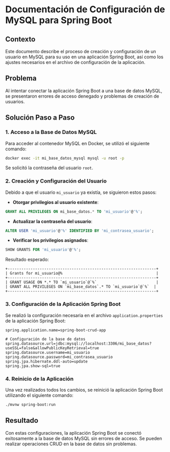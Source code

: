 # Documentación de Configuración de MySQL para Spring Boot

## Contexto
Este documento describe el proceso de creación y configuración de un usuario en MySQL para su uso en una aplicación Spring Boot, así como los ajustes necesarios en el archivo de configuración de la aplicación.

## Problema
Al intentar conectar la aplicación Spring Boot a una base de datos MySQL, se presentaron errores de acceso denegado y problemas de creación de usuarios.

## Solución Paso a Paso

### 1. Acceso a la Base de Datos MySQL
Para acceder al contenedor MySQL en Docker, se utilizó el siguiente comando:

```bash
docker exec -it mi_base_datos_mysql mysql -u root -p
```
Se solicitó la contraseña del usuario `root`.

### 2. Creación y Configuración del Usuario
Debido a que el usuario `mi_usuario` ya existía, se siguieron estos pasos:

- **Otorgar privilegios al usuario existente**:

```sql
GRANT ALL PRIVILEGES ON mi_base_datos.* TO 'mi_usuario'@'%';
```

- **Actualizar la contraseña del usuario**:

```sql
ALTER USER 'mi_usuario'@'%' IDENTIFIED BY 'mi_contrasea_usuario';
```

- **Verificar los privilegios asignados**:

```sql
SHOW GRANTS FOR 'mi_usuario'@'%';
```
Resultado esperado:
```
+-----------------------------------------------------------------+
| Grants for mi_usuario@%                                         |
+-----------------------------------------------------------------+
| GRANT USAGE ON *.* TO `mi_usuario`@`%`                          |
| GRANT ALL PRIVILEGES ON `mi_base_datos`.* TO `mi_usuario`@`%`  |
+-----------------------------------------------------------------+
```

### 3. Configuración de la Aplicación Spring Boot
Se realizó la configuración necesaria en el archivo `application.properties` de la aplicación Spring Boot:

```properties
spring.application.name=spring-boot-crud-app

# Configuración de la base de datos
spring.datasource.url=jdbc:mysql://localhost:3306/mi_base_datos?useSSL=false&allowPublicKeyRetrieval=true
spring.datasource.username=mi_usuario
spring.datasource.password=mi_contrasea_usuario
spring.jpa.hibernate.ddl-auto=update
spring.jpa.show-sql=true
```

### 4. Reinicio de la Aplicación
Una vez realizados todos los cambios, se reinició la aplicación Spring Boot utilizando el siguiente comando:

```bash
./mvnw spring-boot:run
```

## Resultado
Con estas configuraciones, la aplicación Spring Boot se conectó exitosamente a la base de datos MySQL sin errores de acceso. Se pueden realizar operaciones CRUD en la base de datos sin problemas.

